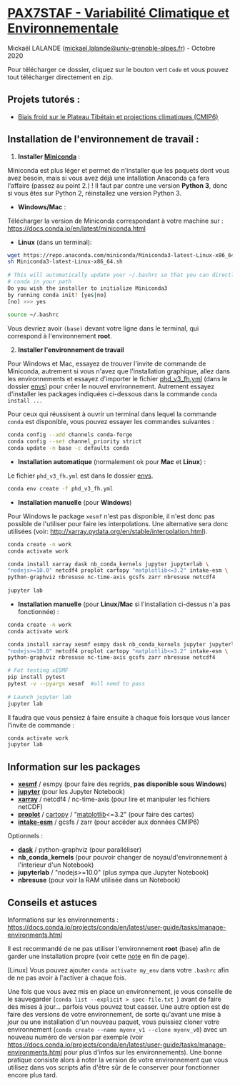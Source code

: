 # [PAX7STAF - Variabilité Climatique et Environnementale](https://chamilo.univ-grenoble-alpes.fr/courses/PAX7STAF/index.php?id_session=0)

Mickaël LALANDE (mickael.lalande@univ-grenoble-alpes.fr) - Octobre 2020

Pour télécharger ce dossier, cliquez sur le bouton vert `Code` et vous pouvez tout télécharger directement en zip.

## Projets tutorés :
- [Biais froid sur le Plateau Tibétain et projections climatiques (CMIP6)](HMA_bias_CMIP6)

  
## Installation de l'environnement de travail :

1. **Installer [Miniconda](https://docs.conda.io/en/latest/miniconda.html)** : 

Miniconda est plus léger et permet de n'installer que les paquets dont vous avez besoin, mais si vous avez déjà une intallation Anaconda ça fera l'affaire (passez au point 2.) ! Il faut par contre une version **Python 3**, donc si vous êtes sur Python 2, réinstallez une version Python 3.

- **Windows/Mac** :

Télécharger la version de Miniconda correspondant à votre machine sur : https://docs.conda.io/en/latest/miniconda.html

- **Linux** (dans un terminal):

```bash
wget https://repo.anaconda.com/miniconda/Miniconda3-latest-Linux-x86_64.sh 
sh Miniconda3-latest-Linux-x86_64.sh 
  
# This will automatically update your ~/.bashrc so that you can directly have
# conda in your path
Do you wish the installer to initialize Miniconda3
by running conda init? [yes|no]
[no] >>> yes
  
source ~/.bashrc  
```
  
Vous devriez avoir `(base)` devant votre ligne dans le terminal, qui correspond à l'environnement **root**.


2. **Installer l'environnement de travail**

Pour Windows et Mac, essayez de trouver l'invite de commande de Miniconda, autrement si vous n'avez que l'installation graphique, allez dans les environnements et essayez d'importer le fichier [phd_v3_fh.yml](envs/phd_v3_fh.yml) (dans le dossier [envs](envs)) pour créer le nouvel environnement. Autrement essayez d'installer les packages indiquées ci-dessous dans la commande `conda install ...`

Pour ceux qui réussisent à ouvrir un terminal dans lequel la commande `conda` est disponible, vous pouvez essayer les commandes suivantes :

```bash
conda config --add channels conda-forge  
conda config --set channel_priority strict  
conda update -n base -c defaults conda  
```

- **Installation automatique** (normalement ok pour **Mac** et **Linux**) :

Le fichier `phd_v3_fh.yml` est dans le dossier [envs](envs).

```bash
conda env create -f phd_v3_fh.yml 
```

- **Installation manuelle** (pour **Windows**)

Pour Windows le package `xesmf` n'est pas disponible, il n'est donc pas possible de l'utiliser pour faire les interpolations. Une alternative sera donc utilisées (voir: http://xarray.pydata.org/en/stable/interpolation.html).

```bash
conda create -n work
conda activate work

conda install xarray dask nb_conda_kernels jupyter jupyterlab \
"nodejs>=10.0" netcdf4 proplot cartopy "matplotlib<=3.2" intake-esm \
python-graphviz nbresuse nc-time-axis gcsfs zarr nbresuse netcdf4
  
jupyter lab
```

- **Installation manuelle** (pour **Linux/Mac** si l'installation ci-dessus n'a pas fonctionnée) :

```bash
conda create -n work
conda activate work

conda install xarray xesmf esmpy dask nb_conda_kernels jupyter jupyterlab \
"nodejs>=10.0" netcdf4 proplot cartopy "matplotlib<=3.2" intake-esm \
python-graphviz nbresuse nc-time-axis gcsfs zarr nbresuse netcdf4

# Fot testing xESMF
pip install pytest  
pytest -v --pyargs xesmf  #all need to pass
  
# Launch jupyter lab
jupyter lab
```

Il faudra que vous pensiez à faire ensuite à chaque fois lorsque vous lancer l'invite de commande :
```bash
conda activate work
jupyter lab
```

## Information sur les packages


- **[xesmf](https://xesmf.readthedocs.io/en/latest/)** / esmpy (pour faire des regrids, **pas disponible sous Windows**)
- **[jupyter](https://jupyter.org/)** (pour les Jupyter Notebook)
- **[xarray](http://xarray.pydata.org/en/stable/)** / netcdf4 / nc-time-axis (pour lire et manipuler les fichiers netCDF)
- **[proplot](https://proplot.readthedocs.io/en/latest/)** / [cartopy](https://scitools.org.uk/cartopy/docs/latest/) / "[matplotlib](https://matplotlib.org/)<=3.2" (pour faire des cartes)
- **[intake-esm](https://intake-esm.readthedocs.io/en/latest/)** / gcsfs / zarr (pour accéder aux données CMIP6)

Optionnels :

- **[dask](https://dask.org/)** / python-graphviz  (pour paralléliser)
- **nb_conda_kernels** (pour pouvoir changer de noyau/d'environnement à l'interieur d'un Notebook)
- **jupyterlab** / "nodejs>=10.0" (plus sympa que Jupyter Notebook)
- **nbresuse** (pour voir la RAM utilisée dans un Notebook)

## Conseils et astuces

Informations sur les environnements : https://docs.conda.io/projects/conda/en/latest/user-guide/tasks/manage-environments.html


Il est recommandé de ne pas utiliser l'environnement **root** (base) afin de garder une installation propre (voir cette [note](https://conda-forge.org/docs/user/introduction.html) en fin de page). 

[Linux] Vous pouvez ajouter `conda activate my_env` dans votre `.bashrc` afin de ne pas avoir à l'activer à chaque fois.

Une fois que vous avez mis en place un environnement, je vous conseille de le sauvegarder (`conda list --explicit > spec-file.txt `) avant de faire des mises à jour... parfois vous pouvez tout casser. Une autre option est de faire des versions de votre environnement, de sorte qu'avant une mise à jour ou une installation d'un nouveau paquet, vous puissiez cloner votre environnement (`conda create --name myenv_v1 --clone myenv_v0`) avec un nouveau numéro de version par exemple (voir https://docs.conda.io/projects/conda/en/latest/user-guide/tasks/manage-environments.html pour plus d'infos sur les environnements). Une bonne pratique consiste alors à noter la version de votre environnement que vous utilisez dans vos scripts afin d'être sûr de le conserver pour fonctionner encore plus tard.
  
